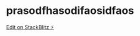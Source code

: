 # prasodfhasodifaosidfaos

[Edit on StackBlitz ⚡️](https://stackblitz.com/edit/angular-oops-concepts-phsnzb)